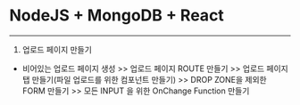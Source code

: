 # NodeJS + MongoDB + React

---

1. 업로드 페이지 만들기

- 비어있는 업로드 페이지 생성 >> 업로드 페이지 ROUTE 만들기 >> 업로드 페이지 탭 만들기(파일 업로드를 위한 컴포넌트 만들기) >> DROP ZONE을 제외한 FORM 만들기 >> 모든 INPUT 을 위한 OnChange Function 만들기
